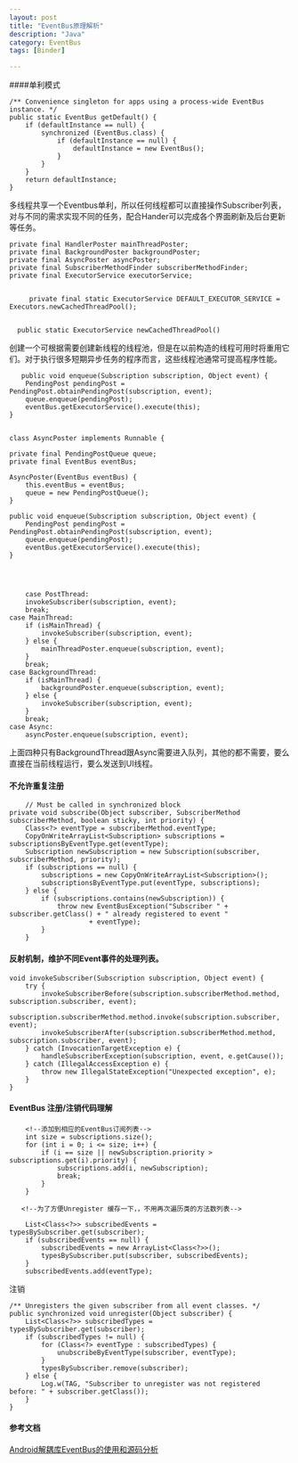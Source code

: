 ```yaml
---
layout: post
title: "EventBus原理解析"
description: "Java"
category: EventBus
tags: [Binder]

---
```

 
####单利模式


    /** Convenience singleton for apps using a process-wide EventBus instance. */
    public static EventBus getDefault() {
        if (defaultInstance == null) {
            synchronized (EventBus.class) {
                if (defaultInstance == null) {
                    defaultInstance = new EventBus();
                }
            }
        }
        return defaultInstance;
    }
    
多线程共享一个Eventbus单利，所以任何线程都可以直接操作Subscriber列表，对与不同的需求实现不同的任务，配合Hander可以完成各个界面刷新及后台更新等任务。



    private final HandlerPoster mainThreadPoster;
    private final BackgroundPoster backgroundPoster;
    private final AsyncPoster asyncPoster;
    private final SubscriberMethodFinder subscriberMethodFinder;
    private final ExecutorService executorService;
   
 
	     private final static ExecutorService DEFAULT_EXECUTOR_SERVICE = Executors.newCachedThreadPool();
	       
	       
	  public static ExecutorService newCachedThreadPool()
  
创建一个可根据需要创建新线程的线程池，但是在以前构造的线程可用时将重用它们。对于执行很多短期异步任务的程序而言，这些线程池通常可提高程序性能。
 
       public void enqueue(Subscription subscription, Object event) {
        PendingPost pendingPost = PendingPost.obtainPendingPost(subscription, event);
        queue.enqueue(pendingPost);
        eventBus.getExecutorService().execute(this);
    }
    
    
    class AsyncPoster implements Runnable {

    private final PendingPostQueue queue;
    private final EventBus eventBus;

    AsyncPoster(EventBus eventBus) {
        this.eventBus = eventBus;
        queue = new PendingPostQueue();
    }

    public void enqueue(Subscription subscription, Object event) {
        PendingPost pendingPost = PendingPost.obtainPendingPost(subscription, event);
        queue.enqueue(pendingPost);
        eventBus.getExecutorService().execute(this);
    }
    
    
    

        case PostThread:
        invokeSubscriber(subscription, event);
        break;
    case MainThread:
        if (isMainThread) {
            invokeSubscriber(subscription, event);
        } else {
            mainThreadPoster.enqueue(subscription, event);
        }
        break;
    case BackgroundThread:
        if (isMainThread) {
            backgroundPoster.enqueue(subscription, event);
        } else {
            invokeSubscriber(subscription, event);
        }
        break;
    case Async:
        asyncPoster.enqueue(subscription, event);
                
上面四种只有BackgroundThread跟Async需要进入队列，其他的都不需要，要么直接在当前线程运行，要么发送到UI线程。

####   不允许重复注册
  
        // Must be called in synchronized block
    private void subscribe(Object subscriber, SubscriberMethod subscriberMethod, boolean sticky, int priority) {
        Class<?> eventType = subscriberMethod.eventType;
        CopyOnWriteArrayList<Subscription> subscriptions = subscriptionsByEventType.get(eventType);
        Subscription newSubscription = new Subscription(subscriber, subscriberMethod, priority);
        if (subscriptions == null) {
            subscriptions = new CopyOnWriteArrayList<Subscription>();
            subscriptionsByEventType.put(eventType, subscriptions);
        } else {
            if (subscriptions.contains(newSubscription)) {
                throw new EventBusException("Subscriber " + subscriber.getClass() + " already registered to event "
                        + eventType);
            }
        }
        
#### 反射机制，维护不同Event事件的处理列表。

    void invokeSubscriber(Subscription subscription, Object event) {
        try {
            invokeSubscriberBefore(subscription.subscriberMethod.method, subscription.subscriber, event);
            subscription.subscriberMethod.method.invoke(subscription.subscriber, event);
            invokeSubscriberAfter(subscription.subscriberMethod.method, subscription.subscriber, event);
        } catch (InvocationTargetException e) {
            handleSubscriberException(subscription, event, e.getCause());
        } catch (IllegalAccessException e) {
            throw new IllegalStateException("Unexpected exception", e);
        }
    }
    
    
#### EventBus  注册/注销代码理解

        <!--添加到相应的EventBus订阅列表-->
        int size = subscriptions.size();
        for (int i = 0; i <= size; i++) {
            if (i == size || newSubscription.priority > subscriptions.get(i).priority) {
                subscriptions.add(i, newSubscription);
                break;
            }
        }
       
       <!--为了方便Unregister 缓存一下，，不用再次遍历类的方法数列表-->

        List<Class<?>> subscribedEvents = typesBySubscriber.get(subscriber);
        if (subscribedEvents == null) {
            subscribedEvents = new ArrayList<Class<?>>();
            typesBySubscriber.put(subscriber, subscribedEvents);
        }
        subscribedEvents.add(eventType);


注销

    /** Unregisters the given subscriber from all event classes. */
    public synchronized void unregister(Object subscriber) {
        List<Class<?>> subscribedTypes = typesBySubscriber.get(subscriber);
        if (subscribedTypes != null) {
            for (Class<?> eventType : subscribedTypes) {
                unubscribeByEventType(subscriber, eventType);
            }
            typesBySubscriber.remove(subscriber);
        } else {
            Log.w(TAG, "Subscriber to unregister was not registered before: " + subscriber.getClass());
        }
    }

#### 参考文档

[Android解耦库EventBus的使用和源码分析](http://blog.csdn.net/yuanzeyao/article/details/38174537)